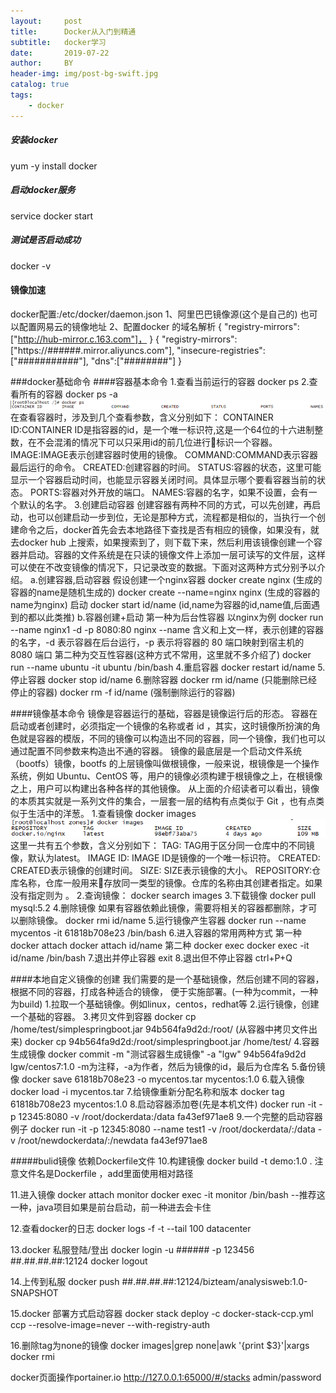```yaml
---
layout:     post
title:      Docker从入门到精通
subtitle:   docker学习
date:       2019-07-22
author:     BY
header-img: img/post-bg-swift.jpg
catalog: true
tags:
    - docker
---
```


##### 安装docker
yum -y install docker

##### 启动docker服务
service docker start

##### 测试是否启动成功
docker -v

#### 镜像加速
docker配置:/etc/docker/daemon.json
1、阿里巴巴镜像源(这个是自己的)
   也可以配置网易云的镜像地址
2、配置docker 的域名解析
  {
  "registry-mirrors": ["http://hub-mirror.c.163.com"]，
  }
{
  "registry-mirrors": ["https://######.mirror.aliyuncs.com"],
  "insecure-registries":["###########"],
   "dns":["########"]
}



###docker基础命令
####容器基本命令
1.查看当前运行的容器
docker ps
2.查看所有的容器
docker ps -a
![容器参数](../img/2019-07-22/2019-07-22_103710.png)
在查看容器时，涉及到几个查看参数，含义分别如下：
CONTAINER ID:CONTAINER ID是指容器的id，是一个唯一标识符,这是一个64位的十六进制整数，在不会混淆的情况下可以只采用id的前几位进行标识一个容器。
IMAGE:IMAGE表示创建容器时使用的镜像。
COMMAND:COMMAND表示容器最后运行的命令。
CREATED:创建容器的时间。
STATUS:容器的状态，这里可能显示一个容器启动时间，也能显示容器关闭时间。具体显示哪个要看容器当前的状态。
PORTS:容器对外开放的端口。
NAMES:容器的名字，如果不设置，会有一个默认的名字。
3.创建启动容器
创建容器有两种不同的方式，可以先创建，再启动，也可以创建启动一步到位，无论是那种方式，流程都是相似的，当执行一个创建命令之后，docker首先会去本地路径下查找是否有相应的镜像，如果没有，就去docker hub 上搜索，如果搜索到了，则下载下来，然后利用该镜像创建一个容器并启动。容器的文件系统是在只读的镜像文件上添加一层可读写的文件层，这样可以使在不改变镜像的情况下，只记录改变的数据。下面对这两种方式分别予以介绍。
a.创建容器,启动容器
假设创建一个nginx容器
docker create nginx (生成的容器的name是随机生成的)
docker create --name=nginx nginx (生成的容器的name为nginx)
启动
docker start id/name (id,name为容器的id,name值,后面遇到的都以此类推)
b.容器创建+启动
第一种为后台性容器
以nginx为例
docker run --name nginx1 -d -p 8080:80 nginx
--name 含义和上文一样，表示创建的容器的名字，-d 表示容器在后台运行，-p 表示将容器的 80 端口映射到宿主机的 8080 端口
第二种为交互性容器(这种方式不常用，这里就不多介绍了)
docker run --name ubuntu -it ubuntu /bin/bash
4.重启容器
docker restart id/name
5.停止容器
docker stop id/name
6.删除容器
docker rm id/name (只能删除已经停止的容器)
docker rm -f id/name (强制删除运行的容器)

####镜像基本命令
镜像是容器运行的基础，容器是镜像运行后的形态。
容器在启动或者创建时，必须指定一个镜像的名称或者 id ，其实，这时镜像所扮演的角色就是容器的模版，不同的镜像可以构造出不同的容器，同一个镜像，我们也可以通过配置不同参数来构造出不通的容器。
镜像的最底层是一个启动文件系统（bootfs）镜像，bootfs 的上层镜像叫做根镜像，一般来说，根镜像是一个操作系统，例如 Ubuntu、CentOS 等，用户的镜像必须构建于根镜像之上，在根镜像之上，用户可以构建出各种各样的其他镜像。
从上面的介绍读者可以看出，镜像的本质其实就是一系列文件的集合，一层套一层的结构有点类似于 Git ，也有点类似于生活中的洋葱。
1.查看镜像
docker images
![镜像参数](../img/2019-07-22/2019-07-22_133820.png)
这里一共有五个参数，含义分别如下：
TAG: TAG用于区分同一仓库中的不同镜像，默认为latest。
IMAGE ID: IMAGE ID是镜像的一个唯一标识符。
CREATED: CREATED表示镜像的创建时间。
SIZE: SIZE表示镜像的大小。
REPOSITORY:仓库名称，仓库一般用来存放同一类型的镜像。仓库的名称由其创建者指定。如果没有指定则为 <none> 。
2.查询镜像：
docker search images
3.下载镜像
docker pull mysql:5.2
4.删除镜像
如果有容器依赖此镜像，需要将相关的容器都删除，才可以删除镜像。
docker rmi id/name 
5.运行镜像产生容器
docker run --name mycentos -it 61818b708e23 /bin/bash
6.进入容器的常用两种方式
第一种 docker attach 
docker attach  id/name 
第二种 docker exec
docker exec -it id/name /bin/bash
7.退出并停止容器
exit
8.退出但不停止容器
ctrl+P+Q

####本地自定义镜像的创建
我们需要的是一个基础镜像，然后创建不同的容器，根据不同的容器，打成各种适合的镜像，
便于实施部署。(一种为commit，一种为build)
1.拉取一个基础镜像。例如linux，centos，redhat等
2.运行镜像，创建一个基础的容器。
3.拷贝文件到容器
docker cp /home/test/simplespringboot.jar 94b564fa9d2d:/root/
(从容器中拷贝文件出来)
docker cp 94b564fa9d2d:/root/simplespringboot.jar /home/test/
4.容器生成镜像
docker commit -m "测试容器生成镜像" -a "lgw" 94b564fa9d2d lgw/centos7:1.0
-m为注释，-a为作者，然后为镜像的id，最后为仓库名
5.备份镜像
docker save 61818b708e23 -o mycentos.tar mycentos:1.0
6.载入镜像
docker load -i mycentos.tar
7.给镜像重新分配名称和版本
docker tag 61818b708e23 mycentos:1.0
8.启动容器添加卷(先是本机文件)
docker run -it -p 12345:8080  -v /root/dockerdata:/data fa43ef971ae8
9.一个完整的启动容器例子
docker run -it -p 12345:8080 --name test1 -v /root/dockerdata/:/data -v /root/newdockerdata/:/newdata fa43ef971ae8

#####bulid镜像 依赖Dockerfile文件
10.构建镜像
docker build -t demo:1.0 .
注意文件名是Dockerfile ，add里面使用相对路径

11.进入镜像
docker attach monitor
docker exec -it monitor /bin/bash  --推荐这一种，java项目如果是前台启动，前一种进去会卡住

12.查看docker的日志 
docker logs -f -t --tail 100 datacenter

13.docker 私服登陆/登出
docker login -u ###### -p 123456 ##.##.##.##:12124
docker logout

14.上传到私服
docker push ##.##.##.##:12124/bizteam/analysisweb:1.0-SNAPSHOT

15.docker 部署方式启动容器
docker stack deploy -c docker-stack-ccp.yml ccp --resolve-image=never  --with-registry-auth


16.删除tag为none的镜像
docker images|grep none|awk '{print $3}'|xargs docker rmi

docker页面操作portainer.io
http://127.0.0.1:65000/#/stacks
admin/password
